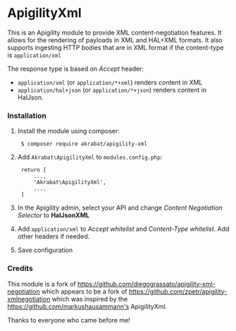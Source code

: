 # ApigilityXml

This is an Apigility module to provide XML content-negotiation features. It allows for the rendering of payloads in XML and HAL+XML formats. It also supports ingesting HTTP bodies that are in XML format if the content-type is `application/xml`

The response type is based on *Accept* header:

* `application/xml` (or `application/*+xml`) renders content in XML
* `application/hal+json` (or `application/*+json`) renders content in HalJson. 


### Installation

1. Install the module using composer:

        $ composer require akrabat/apigility-xml

2. Add `Akrabat\ApigilityXml` to `modules.config.php`:

    	return [
        	...,
            'Akrabat\ApigilityXml',
            ....
    	]

3. In the Apigility admin, select your API and change *Content Negotiation Selector* to **HalJsonXML**
4. Add `application/xml` to *Accept whitelist* and *Content-Type whitelist*. Add other headers if needed.
5. Save configuration



### Credits

This module is a fork of https://github.com/diegograssato/apigility-xml-negotiation
which appears to be a fork of https://github.com/zpetr/apigility-xmlnegotiation which
was inspired by the https://github.com/markushausammann's ApigilityXml.

Thanks to everyone who came before me!
